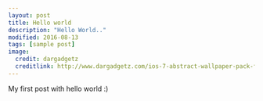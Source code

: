 ```yaml
---
layout: post
title: Hello world
description: "Hello World.."
modified: 2016-08-13
tags: [sample post]
image:
  credit: dargadgetz
  creditlink: http://www.dargadgetz.com/ios-7-abstract-wallpaper-pack-for-iphone-5-and-ipod-touch-retina/
---
```


My first post with hello world :)

